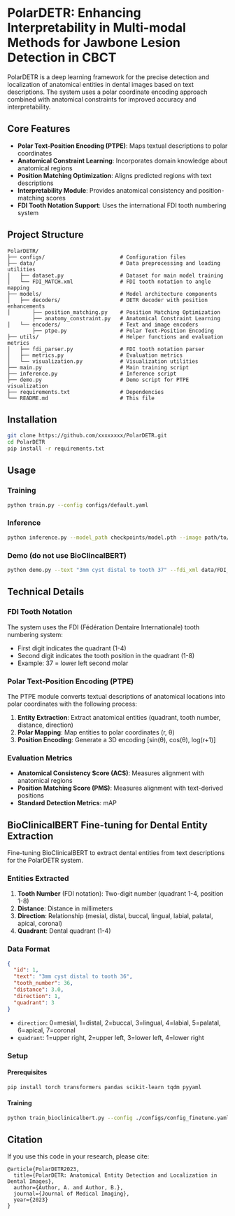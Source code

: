 # PolarDETR:  Enhancing Interpretability in Multi-modal Methods for Jawbone Lesion Detection in CBCT

PolarDETR is a deep learning framework for the precise detection and localization of anatomical entities in dental images based on text descriptions. The system uses a polar coordinate encoding approach combined with anatomical constraints for improved accuracy and interpretability.

## Core Features

- **Polar Text-Position Encoding (PTPE)**: Maps textual descriptions to polar coordinates
- **Anatomical Constraint Learning**: Incorporates domain knowledge about anatomical regions
- **Position Matching Optimization**: Aligns predicted regions with text descriptions
- **Interpretability Module**: Provides anatomical consistency and position-matching scores
- **FDI Tooth Notation Support**: Uses the international FDI tooth numbering system

## Project Structure

```
PolarDETR/
├── configs/                        # Configuration files
├── data/                           # Data preprocessing and loading utilities
│   ├── dataset.py                  # Dataset for main model training
│   └── FDI_MATCH.xml               # FDI tooth notation to angle mapping
├── models/                         # Model architecture components
│   ├── decoders/                   # DETR decoder with position enhancements
│       ├── position_matching.py    # Position Matching Optimization
        ├── anatomy_constraint.py   # Anatomical Constraint Learning
│   └── encoders/                   # Text and image encoders
        ├── ptpe.py                 # Polar Text-Position Encoding
├── utils/                          # Helper functions and evaluation metrics
│   ├── fdi_parser.py               # FDI tooth notation parser
│   ├── metrics.py                  # Evaluation metrics
│   └── visualization.py            # Visualization utilities
├── main.py                         # Main training script
├── inference.py                    # Inference script
├── demo.py                         # Demo script for PTPE visualization
├── requirements.txt                # Dependencies
└── README.md                       # This file
```

## Installation

```bash
git clone https://github.com/xxxxxxxx/PolarDETR.git
cd PolarDETR
pip install -r requirements.txt
```

## Usage

### Training

```bash
python train.py --config configs/default.yaml
```

### Inference

```bash
python inference.py --model_path checkpoints/model.pth --image path/to/image.dcm --text "3mm cyst distal to tooth 37"
```

### Demo (do not use BioClincalBERT)

```bash
python demo.py --text "3mm cyst distal to tooth 37" --fdi_xml data/FDI_MATCH.xml
```

## Technical Details

### FDI Tooth Notation

The system uses the FDI (Fédération Dentaire Internationale) tooth numbering system:

- First digit indicates the quadrant (1-4)
- Second digit indicates the tooth position in the quadrant (1-8)
- Example: 37 = lower left second molar

### Polar Text-Position Encoding (PTPE)

The PTPE module converts textual descriptions of anatomical locations into polar coordinates with the following process:

1. **Entity Extraction**: Extract anatomical entities (quadrant, tooth number, distance, direction)
2. **Polar Mapping**: Map entities to polar coordinates (r, θ)
3. **Position Encoding**: Generate a 3D encoding [sin(θ), cos(θ), log(r+1)]

### Evaluation Metrics

- **Anatomical Consistency Score (ACS)**: Measures alignment with anatomical regions
- **Position Matching Score (PMS)**: Measures alignment with text-derived positions
- **Standard Detection Metrics**: mAP

## BioClinicalBERT Fine-tuning for Dental Entity Extraction

Fine-tuning BioClinicalBERT to extract dental entities from text descriptions for the PolarDETR system.

### Entities Extracted

1. **Tooth Number** (FDI notation): Two-digit number (quadrant 1-4, position 1-8)
2. **Distance**: Distance in millimeters
3. **Direction**: Relationship (mesial, distal, buccal, lingual, labial, palatal, apical, coronal)
4. **Quadrant**: Dental quadrant (1-4)

### Data Format

```json
{
  "id": 1,
  "text": "3mm cyst distal to tooth 36",
  "tooth_number": 36,
  "distance": 3.0,
  "direction": 1,
  "quadrant": 3
}
```

- `direction`: 0=mesial, 1=distal, 2=buccal, 3=lingual, 4=labial, 5=palatal, 6=apical, 7=coronal
- `quadrant`: 1=upper right, 2=upper left, 3=lower left, 4=lower right

### Setup

#### Prerequisites

```bash
pip install torch transformers pandas scikit-learn tqdm pyyaml
```

#### Training

```bash
python train_bioclinicalbert.py --config ./configs/config_finetune.yaml
```

## Citation

If you use this code in your research, please cite:

```
@article{PolarDETR2023,
  title={PolarDETR: Anatomical Entity Detection and Localization in Dental Images},
  author={Author, A. and Author, B.},
  journal={Journal of Medical Imaging},
  year={2023}
}
```
